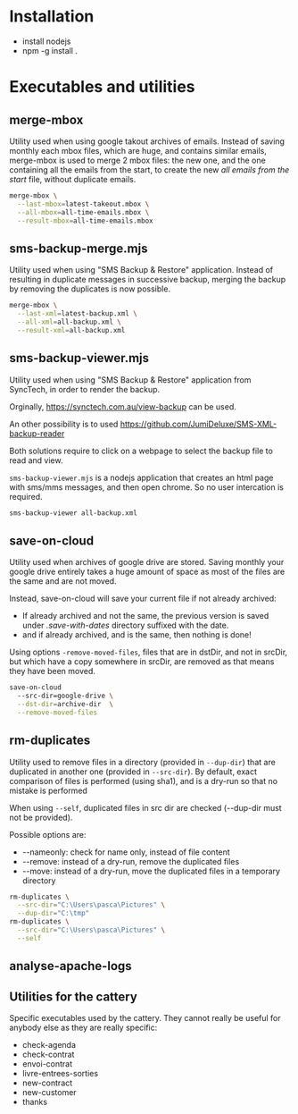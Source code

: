 # Installation

* install nodejs
* npm -g install .


# Executables and utilities

## merge-mbox

Utility used when using google takout archives of emails.
Instead of saving monthly each mbox files, which are huge,
and contains similar emails, merge-mbox is used to merge 2
mbox files: the new one, and the one containing all the
emails from the start, to create the new
_all emails from the start_ file, without duplicate emails.

```bash
merge-mbox \
  --last-mbox=latest-takeout.mbox \
  --all-mbox=all-time-emails.mbox \
  --result-mbox=all-time-emails.mbox
```

## sms-backup-merge.mjs

Utility used when using "SMS Backup & Restore" application.
Instead of resulting in duplicate messages in successive
backup, merging the backup by removing the duplicates is
now possible.

```bash
merge-mbox \
  --last-xml=latest-backup.xml \
  --all-xml=all-backup.xml \
  --result-xml=all-backup.xml
```

## sms-backup-viewer.mjs
Utility used when using "SMS Backup & Restore" application from SyncTech,
in order to render the backup.

Orginally, https://synctech.com.au/view-backup can be used.

An other possibility is to used
https://github.com/JumiDeluxe/SMS-XML-backup-reader

Both solutions require to click on a webpage to select the
backup file to read and view.

```sms-backup-viewer.mjs``` is a nodejs application that
creates an html page with sms/mms messages, and then open chrome.
So no user intercation is required.

```bash
sms-backup-viewer all-backup.xml
```

## save-on-cloud

Utility used when archives of google drive are stored.
Saving monthly your google drive entirely takes a huge amount
of space as most of the files are the same and are not moved.

Instead, save-on-cloud will save your current file if not
already archived:
* If already archived and not the same,
  the previous version is saved under _.save-with-dates_
  directory suffixed with the date.
* and if already archived, and is the same, then nothing
  is done!

Using options ```-remove-moved-files```, files that are in
dstDir, and not in srcDir, but which have a copy somewhere in
srcDir, are removed as that means they have been moved.

```bash
save-on-cloud
  --src-dir=google-drive \
  --dst-dir=archive-dir  \
  --remove-moved-files
```

## rm-duplicates

Utility used to remove files in a directory (provided in ```--dup-dir```) that are duplicated
in another one (provided in ```--src-dir```). By default, exact comparison of files is
performed (using sha1), and is a dry-run so that no mistake is performed

When using ```--self```, duplicated files in src dir are checked (--dup-dir must not be provided).

Possible options are:
* --nameonly: check for name only, instead of file content
* --remove: instead of a dry-run, remove the duplicated files
* --move: instead of a dry-run, move the duplicated files
  in a temporary directory

```bash
rm-duplicates \
  --src-dir="C:\Users\pasca\Pictures" \
  --dup-dir="C:\tmp"
rm-duplicates \
  --src-dir="C:\Users\pasca\Pictures" \
  --self
```


## analyse-apache-logs

## Utilities for the cattery

Specific executables used by the cattery. They cannot really be useful for anybody else
as they are really specific:
* check-agenda
* check-contrat
* envoi-contrat
* livre-entrees-sorties
* new-contract
* new-customer
* thanks
